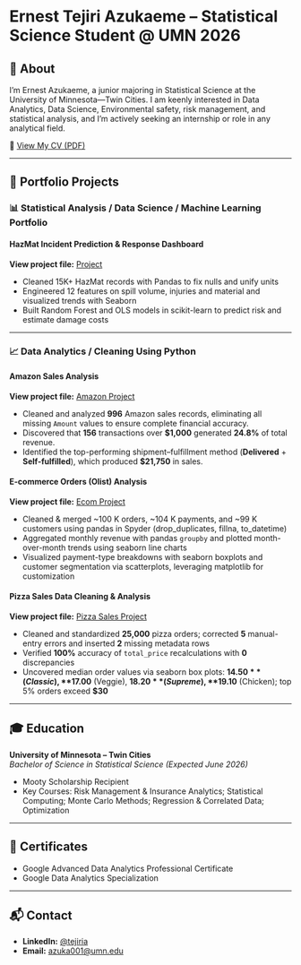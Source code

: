 # Ernest Tejiri Azukaeme – Statistical Science Student @ UMN 2026

## 📄 About  
I’m Ernest Azukaeme, a junior majoring in Statistical Science at the University of Minnesota—Twin Cities. I am keenly interested in Data Analytics, Data Science, Environmental safety, risk management, and statistical analysis, and I’m actively seeking an internship or role in any analytical field.

📄 [View My CV (PDF)](https://drive.google.com/file/d/1yS9oHR19bmviosDYPcw9IfwgT-YUXeZ_/view?usp=sharing)  

---

## 📂 Portfolio Projects

### 📊 Statistical Analysis / Data Science / Machine Learning Portfolio  

#### HazMat Incident Prediction & Response Dashboard  
**View project file:** [Project](https://github.com/ErnestTAzukaeme/ErnestTA/tree/main/Hazard_Analysis)  
- Cleaned 15K+ HazMat records with Pandas to fix nulls and unify units  
- Engineered 12 features on spill volume, injuries and material and visualized trends with Seaborn  
- Built Random Forest and OLS models in scikit-learn to predict risk and estimate damage costs  

---

### 📈 Data Analytics / Cleaning Using Python

#### Amazon Sales Analysis  
**View project file:** [Amazon Project](https://github.com/ErnestTAzukaeme/ErnestTA/tree/91ec21100cb5c8f5121bb304c63a9d05bbdb09d4/Amazon%20Sales)  
- Cleaned and analyzed **996** Amazon sales records, eliminating all missing `Amount` values to ensure complete financial accuracy.  
- Discovered that **156** transactions over **$1,000** generated **24.8%** of total revenue.  
- Identified the top-performing shipment–fulfillment method (**Delivered** + **Self-fulfilled**), which produced **$21,750** in sales.

#### E-commerce Orders (Olist) Analysis  
**View project file:** [Ecom Project](https://github.com/ErnestTAzukaeme/ErnestTA/tree/main/Ecommerce%20Orders%20Project)  
- Cleaned & merged ~100 K orders, ~104 K payments, and ~99 K customers using pandas in Spyder (drop_duplicates, fillna, to_datetime)  
- Aggregated monthly revenue with pandas `groupby` and plotted month-over-month trends using seaborn line charts  
- Visualized payment-type breakdowns with seaborn boxplots and customer segmentation via scatterplots, leveraging matplotlib for customization

#### Pizza Sales Data Cleaning & Analysis  
**View project file:** [Pizza Sales Project](https://github.com/ErnestTAzukaeme/ErnestTA/tree/1f79dcedc6ad7ed30ea1172e69493ade71820ccd/Pizza%20Sales)  
- Cleaned and standardized **25,000** pizza orders; corrected **5** manual-entry errors and inserted **2** missing metadata rows  
- Verified **100%** accuracy of `total_price` recalculations with **0** discrepancies  
- Uncovered median order values via seaborn box plots: **$14.50** (Classic), **$17.00** (Veggie), **$18.20** (Supreme), **$19.10** (Chicken); top 5% orders exceed **$30**

---

## 🎓 Education  
**University of Minnesota – Twin Cities**  
_Bachelor of Science in Statistical Science (Expected June 2026)_  
- Mooty Scholarship Recipient  
- Key Courses: Risk Management & Insurance Analytics; Statistical Computing; Monte Carlo Methods; Regression & Correlated Data; Optimization

---

## 📜 Certificates  
- Google Advanced Data Analytics Professional Certificate  
- Google Data Analytics Specialization  

---

## 📬 Contact  
- **LinkedIn:** [@tejiria](https://www.linkedin.com/in/tejiria)  
- **Email:** azuka001@umn.edu









